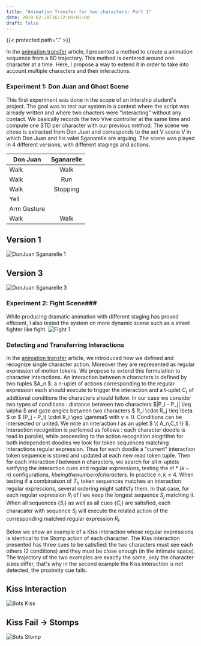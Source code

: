 ```yaml
---
title: "Animation Transfer for two characters: Part 1"
date: 2019-02-20T16:22:09+01:00
draft: false
---
```


{{< protected  path="." >}}


In the [animation transfer](../animation_transfer) article, I presented a method to create a animation sequence from a 6D trajectory. 
This method is centered around one character at a time. Here, I propose a way to extend it in order to take into account multiple characters and their interactions.




### Experiment 1: Don Juan and Ghost Scene  ###

This first experiment was done in the scope of an intership student's project.
The goal was to test our system in a context where the script was already written and where two chacters were "interacting" 
without any contact. We basically records the two Vive controller at the same time and compute one STD per character with our previous method.
The scene we chose is extracted from Don Juan and corresponds to the act V scene V in which Don Juan and his valet Sganarelle are arguing.
The scene was played in 4 different versions, with different stagings and actions.


| Don Juan      | Sganarelle         |
| ------------- |:-------------:|
| Walk      | Walk|
|Walk      |Run |
| Walk | Stopping |
| Yell |       |
| Arm Gesture | |
| Walk |      Walk |


## Version 1 ##
![DonJuan Sganarelle 1](/Images/Animation_Transfer/DJSga1.gif)
## Version 3 ##
![DonJuan Sganarelle 3](/Images/Animation_Transfer/DJSga3.gif)


### Experiment 2: Fight Scene###

While producing dramatic animation with different staging has proved efficient, I also tested the system on more dynamic scene
such as a street fighter like fight.
![Fight 1](/Images/Animation_Transfer/Fight1.gif)


### Detecting and Transferring Interactions ###

<script type="text/x-mathjax-config">
MathJax.Hub.Config({
  tex2jax: {
    inlineMath: [['$','$'], ['\\(','\\)']],
    displayMath: [['$$','$$'], ['\[','\]']],
    processEscapes: true,
    processEnvironments: true,
    skipTags: ['script', 'noscript', 'style', 'textarea', 'pre'],
    TeX: { equationNumbers: { autoNumber: "AMS" },
         extensions: ["AMSmath.js", "AMSsymbols.js"] }
  }
});
</script>

<script type="text/x-mathjax-config">
  MathJax.Hub.Queue(function() {
    // Fix <code> tags after MathJax finishes running. This is a
    // hack to overcome a shortcoming of Markdown. Discussion at
    // https://github.com/mojombo/jekyll/issues/199
    var all = MathJax.Hub.getAllJax(), i;
    for(i = 0; i < all.length; i += 1) {
        all[i].SourceElement().parentNode.className += ' has-jax';
    }
});
</script>


<script type="text/javascript" src="https://cdnjs.cloudflare.com/ajax/libs/mathjax/2.7.1/MathJax.js?config=TeX-AMS-MML_HTMLorMML">
</script>


<!--- for offline
<script type="text/javascript"
   src="/Utils/MathJax/MathJax.js">
</script> -->



In the [animation transfer](../animation_transfer) article, we introduced how we defined and recognize single character action. Moreover they are represented as regular expression of motion tokens.
We propose to extend this formulation to character interactions. An interaction between n characters  is defined by two tuples $A_n $: a n-uplet of actions corresponding to the regular expression each should execute to trigger the interaction and a t-uplet $C_t$ of additional conditions the characters should follow. In our case we consider two types of conditions : distance between two characters $|P_i - P_j| \leq \alpha $ and gaze angles between two characters $ R_i \cdot R_j \leq \beta  $ or $ (P_j - P_i) \cdot R_i \geq \gamma$ with $\gamma \geq 0$. Conditions can be intersected or united. We note an interaction $I$ as an uplet $ \\{ A_n,C_t \\} $. Interaction recognition is perfomed as follows : each character doodle is read in parallel, while proceeding to the action recognition alogrithm for both independent doodles we look for token sequences matching interactions regular expression. Thus for each doodle a "current" interaction token sequence is stored and updated at each new read token tuple.
Then for each interaction $I$ between n characters, we search for all n-uplets satifying the interaction cues and regular expressions, testing the $n!*(k-n)$ configurations, $k being the number of characters$. In practice $n,k \leq 4$. When testing if a combinaison of $T_n$ token sequences matches an interaction regular expressions, several ordering might satifsfy them. In that case, for each regular expression $R_i$ of $I$ we keep the longest sequence $S_j$ matching it. When all sequences $\{S_i\}$ as well as all cues $\{C_i\}$ are satisfied, each characater with sequence $S_j$ will execute the related action of the corresponding matched regular expression $R_i$.


Below we show an example of a Kiss interaction whose regular expressions is identical to the Stomp action of each character. The Kiss interaction presented has three cues to be satisfied: the two characters must see each others (2 conditions) and they must be close enough (in the intimate space). The trajectory of the two examples are exactly the same, only the character sizes differ, that's why in the second example the Kiss interaction is not detected, the proximity cue fails.

## Kiss Interaction ##
![Bots Kiss](/Images/Animation_Transfer/Bots_Kiss.gif)
## Kiss Fail -> Stomps ##
![Bots Stomp](/Images/Animation_Transfer/Bots_Stomp.gif)


